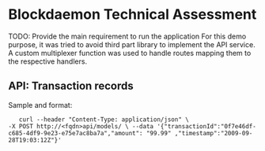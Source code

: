 # Blockdaemon Technical Assessment

TODO: Provide the main requirement to run the application
For this demo purpose, it was tried to avoid third part library to implement the API service.
A custom multiplexer function was used to handle routes mapping them to the respective handlers.

## API: Transaction records

Sample and format:

```shell
   curl --header "Content-Type: application/json" \
-X POST http://<fqdn>api/models/ \ --data '{"transactionId":"0f7e46df-c685-4df9-9e23-e75e7ac8ba7a","amount": "99.99" ,"timestamp":"2009-09-28T19:03:12Z"}'
```
